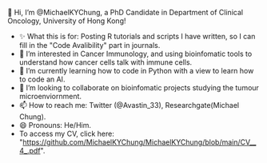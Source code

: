 👋 Hi, I’m @MichaelKYChung, a PhD Candidate in Department of Clinical Oncology, University of Hong Kong!
- ✨ What this is for: Posting R tutorials and scripts I have written, so I can fill in the "Code Avalibility" part in journals.
- 👀 I’m interested in Cancer Immunology, and using bioinfomatic tools to understand how cancer cells talk with immune cells. 
- 🌱 I’m currently learning how to code in Python with a view to learn how to code an AI. 
- 💞️ I’m looking to collaborate on bioinfomatic projects studying the tumour microenviornment. 
- 📫 How to reach me: Twitter (@Avastin_33), Researchgate(Michael Chung).
- 😄 Pronouns: He/Him.
- To access my CV, click here: "https://github.com/MichaelKYChung/MichaelKYChung/blob/main/CV__4_.pdf".


<!---
MichaelKYChung/MichaelKYChung is a ✨ special ✨ repository because its `README.md` (this file) appears on your GitHub profile.
You can click the Preview link to take a look at your changes.
--->

